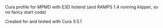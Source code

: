 Cura profile for MPMD with E3D hotend (and RAMPS 1.4 running klipper, so no fancy start code)

Created for and tested with Cura 3.5.1
